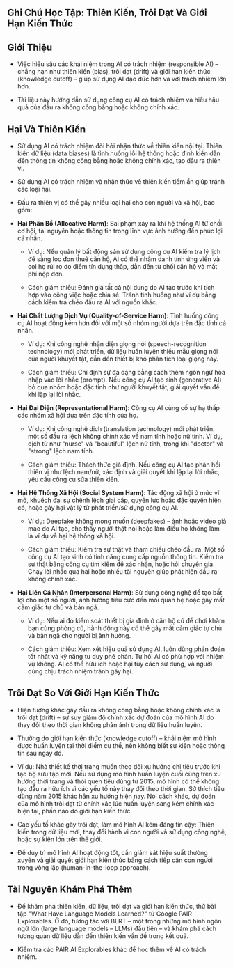 ## Ghi Chú Học Tập: Thiên Kiến, Trôi Dạt Và Giới Hạn Kiến Thức

## Giới Thiệu

- Việc hiểu sâu các khái niệm trong AI có trách nhiệm (responsible AI) – chẳng hạn như thiên kiến (bias), trôi dạt (drift) và giới hạn kiến thức (knowledge cutoff) – giúp sử dụng AI đạo đức hơn và với trách nhiệm lớn hơn.
    
- Tài liệu này hướng dẫn sử dụng công cụ AI có trách nhiệm và hiểu hậu quả của đầu ra không công bằng hoặc không chính xác.
    

## Hại Và Thiên Kiến

- Sử dụng AI có trách nhiệm đòi hỏi nhận thức về thiên kiến nội tại. Thiên kiến dữ liệu (data biases) là tình huống lỗi hệ thống hoặc định kiến dẫn đến thông tin không công bằng hoặc không chính xác, tạo đầu ra thiên vị.
    
- Sử dụng AI có trách nhiệm và nhận thức về thiên kiến tiềm ẩn giúp tránh các loại hại.
    
- Đầu ra thiên vị có thể gây nhiều loại hại cho con người và xã hội, bao gồm:
    
- **Hại Phân Bổ (Allocative Harm)**: Sai phạm xảy ra khi hệ thống AI từ chối cơ hội, tài nguyên hoặc thông tin trong lĩnh vực ảnh hưởng đến phúc lợi cá nhân.
    
    - Ví dụ: Nếu quản lý bất động sản sử dụng công cụ AI kiểm tra lý lịch để sàng lọc đơn thuê căn hộ, AI có thể nhầm danh tính ứng viên và coi họ rủi ro do điểm tín dụng thấp, dẫn đến từ chối căn hộ và mất phí nộp đơn.
        
    - Cách giảm thiểu: Đánh giá tất cả nội dung do AI tạo trước khi tích hợp vào công việc hoặc chia sẻ. Tránh tình huống như ví dụ bằng cách kiểm tra chéo đầu ra AI với nguồn khác.
        
- **Hại Chất Lượng Dịch Vụ (Quality-of-Service Harm)**: Tình huống công cụ AI hoạt động kém hơn đối với một số nhóm người dựa trên đặc tính cá nhân.
    
    - Ví dụ: Khi công nghệ nhận diện giọng nói (speech-recognition technology) mới phát triển, dữ liệu huấn luyện thiếu mẫu giọng nói của người khuyết tật, dẫn đến thiết bị khó phân tích loại giọng này.
        
    - Cách giảm thiểu: Chỉ định sự đa dạng bằng cách thêm ngôn ngữ hòa nhập vào lời nhắc (prompt). Nếu công cụ AI tạo sinh (generative AI) bỏ qua nhóm hoặc đặc tính như người khuyết tật, giải quyết vấn đề khi lặp lại lời nhắc.
        
- **Hại Đại Diện (Representational Harm)**: Công cụ AI củng cố sự hạ thấp các nhóm xã hội dựa trên đặc tính của họ.
    
    - Ví dụ: Khi công nghệ dịch (translation technology) mới phát triển, một số đầu ra lệch không chính xác về nam tính hoặc nữ tính. Ví dụ, dịch từ như "nurse" và "beautiful" lệch nữ tính, trong khi "doctor" và "strong" lệch nam tính.
        
    - Cách giảm thiểu: Thách thức giả định. Nếu công cụ AI tạo phản hồi thiên vị như lệch nam/nữ, xác định và giải quyết khi lặp lại lời nhắc, yêu cầu công cụ sửa thiên kiến.
        
- **Hại Hệ Thống Xã Hội (Social System Harm)**: Tác động xã hội ở mức vĩ mô, khuếch đại sự chênh lệch giai cấp, quyền lực hoặc đặc quyền hiện có, hoặc gây hại vật lý từ phát triển/sử dụng công cụ AI.
    
    - Ví dụ: Deepfake không mong muốn (deepfakes) – ảnh hoặc video giả mạo do AI tạo, cho thấy người thật nói hoặc làm điều họ không làm – là ví dụ về hại hệ thống xã hội.
        
    - Cách giảm thiểu: Kiểm tra sự thật và tham chiếu chéo đầu ra. Một số công cụ AI tạo sinh có tính năng cung cấp nguồn thông tin. Kiểm tra sự thật bằng công cụ tìm kiếm để xác nhận, hoặc hỏi chuyên gia. Chạy lời nhắc qua hai hoặc nhiều tài nguyên giúp phát hiện đầu ra không chính xác.
        
- **Hại Liên Cá Nhân (Interpersonal Harm)**: Sử dụng công nghệ để tạo bất lợi cho một số người, ảnh hưởng tiêu cực đến mối quan hệ hoặc gây mất cảm giác tự chủ và bản ngã.
    
    - Ví dụ: Nếu ai đó kiểm soát thiết bị gia đình ở căn hộ cũ để chơi khăm bạn cùng phòng cũ, hành động này có thể gây mất cảm giác tự chủ và bản ngã cho người bị ảnh hưởng.
        
    - Cách giảm thiểu: Xem xét hiệu quả sử dụng AI, luôn dùng phán đoán tốt nhất và kỹ năng tư duy phê phán. Tự hỏi AI có phù hợp với nhiệm vụ không. AI có thể hữu ích hoặc hại tùy cách sử dụng, và người dùng chịu trách nhiệm tránh gây hại.
        

## Trôi Dạt So Với Giới Hạn Kiến Thức

- Hiện tượng khác gây đầu ra không công bằng hoặc không chính xác là trôi dạt (drift) – sự suy giảm độ chính xác dự đoán của mô hình AI do thay đổi theo thời gian không phản ánh trong dữ liệu huấn luyện.
    
- Thường do giới hạn kiến thức (knowledge cutoff) – khái niệm mô hình được huấn luyện tại thời điểm cụ thể, nên không biết sự kiện hoặc thông tin sau ngày đó.
    
- Ví dụ: Nhà thiết kế thời trang muốn theo dõi xu hướng chi tiêu trước khi tạo bộ sưu tập mới. Nếu sử dụng mô hình huấn luyện cuối cùng trên xu hướng thời trang và thói quen tiêu dùng từ 2015, mô hình có thể không tạo đầu ra hữu ích vì các yếu tố này thay đổi theo thời gian. Sở thích tiêu dùng năm 2015 khác hẳn xu hướng hiện nay. Nói cách khác, dự đoán của mô hình trôi dạt từ chính xác lúc huấn luyện sang kém chính xác hiện tại, phần nào do giới hạn kiến thức.
    
- Các yếu tố khác gây trôi dạt, làm mô hình AI kém đáng tin cậy: Thiên kiến trong dữ liệu mới, thay đổi hành vi con người và sử dụng công nghệ, hoặc sự kiện lớn trên thế giới.
    
- Để duy trì mô hình AI hoạt động tốt, cần giám sát hiệu suất thường xuyên và giải quyết giới hạn kiến thức bằng cách tiếp cận con người trong vòng lặp (human-in-the-loop approach).
    

## Tài Nguyên Khám Phá Thêm

- Để khám phá thiên kiến, dữ liệu, trôi dạt và giới hạn kiến thức, thử bài tập "What Have Language Models Learned?" từ Google PAIR Explorables. Ở đó, tương tác với BERT – một trong những mô hình ngôn ngữ lớn (large language models – LLMs) đầu tiên – và khám phá cách tương quan dữ liệu dẫn đến thiên kiến vấn đề trong kết quả.
    
- Kiểm tra các PAIR AI Explorables khác để học thêm về AI có trách nhiệm.